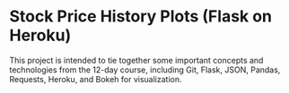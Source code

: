 #  Stock Price History Plots (Flask on Heroku)

This project is intended to tie together some important concepts and
technologies from the 12-day course, including Git, Flask, JSON, Pandas,
Requests, Heroku, and Bokeh for visualization.

